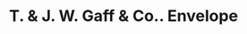 ---
doi: 10.7916/D8GQ88S8
date_other: unknown
date_other_textual: unknown
form: printed ephemera
genre:
- Envelopes
name:
- T. & J. W. Gaff & Co.
object_in_context_url: https://biggert.cul.columbia.edu/items/view/ave_biggert_00280
subject_hierarchical_geographic:
- Aurora, Indiana, United States
subject_name:
- T. & J. W. Gaff & Co.
title: T. & J. W. Gaff & Co.. Envelope
sort_title: T. & J. W. Gaff & Co.. Envelope
call_number: ave_biggert_00280
coordinates:
- 39.058611111111105,-84.90361111111112
pid: ave_biggert_00280
identifiers: ave_biggert_00280
thumbnail: https://derivativo-2.library.columbia.edu/iiif/2/ldpd:344262/full/!256,256/0/native.jpg
permalink: "/biggert/ave_biggert_00280/"
layout: iiif-image-page
---